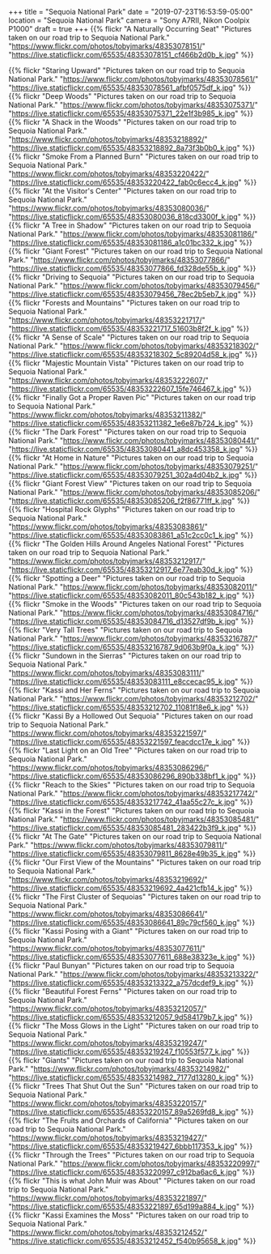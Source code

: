 +++
title = "Sequoia National Park"
date = "2019-07-23T16:53:59-05:00"
location = "Sequoia National Park"
camera = "Sony A7RII, Nikon Coolpix P1000"
draft = true
+++
{{% flickr "A Naturally Occurring Seat"
           "Pictures taken on our road trip to Sequoia National Park."
           "https://www.flickr.com/photos/tobyjmarks/48353078151/"
           "https://live.staticflickr.com/65535/48353078151_cf466b2d0b_k.jpg" %}}
<!--more-->
{{% flickr "Staring Upward"
           "Pictures taken on our road trip to Sequoia National Park."
           "https://www.flickr.com/photos/tobyjmarks/48353078561/"
           "https://live.staticflickr.com/65535/48353078561_afbf0575df_k.jpg" %}}
{{% flickr "Deep Woods"
           "Pictures taken on our road trip to Sequoia National Park."
           "https://www.flickr.com/photos/tobyjmarks/48353075371/"
           "https://live.staticflickr.com/65535/48353075371_22e1f3b985_k.jpg" %}}
{{% flickr "A Shack in the Woods"
           "Pictures taken on our road trip to Sequoia National Park."
           "https://www.flickr.com/photos/tobyjmarks/48353218892/"
           "https://live.staticflickr.com/65535/48353218892_8a73f3b0b0_k.jpg" %}}
{{% flickr "Smoke From a Planned Burn"
           "Pictures taken on our road trip to Sequoia National Park."
           "https://www.flickr.com/photos/tobyjmarks/48353220422/"
           "https://live.staticflickr.com/65535/48353220422_fab0c6ecc4_k.jpg" %}}
{{% flickr "At the Visitor's Center"
           "Pictures taken on our road trip to Sequoia National Park."
           "https://www.flickr.com/photos/tobyjmarks/48353080036/"
           "https://live.staticflickr.com/65535/48353080036_818cd3300f_k.jpg" %}}
{{% flickr "A Tree in Shadow"
           "Pictures taken on our road trip to Sequoia National Park."
           "https://www.flickr.com/photos/tobyjmarks/48353081186/"
           "https://live.staticflickr.com/65535/48353081186_a1c01bc332_k.jpg" %}}
{{% flickr "Giant Forest"
           "Pictures taken on our road trip to Sequoia National Park."
           "https://www.flickr.com/photos/tobyjmarks/48353077866/"
           "https://live.staticflickr.com/65535/48353077866_fd328de55b_k.jpg" %}}
{{% flickr "Driving to Sequoia"
           "Pictures taken on our road trip to Sequoia National Park."
           "https://www.flickr.com/photos/tobyjmarks/48353079456/"
           "https://live.staticflickr.com/65535/48353079456_78ec2b5eb7_k.jpg" %}}
{{% flickr "Forests and Mountains"
           "Pictures taken on our road trip to Sequoia National Park."
           "https://www.flickr.com/photos/tobyjmarks/48353221717/"
           "https://live.staticflickr.com/65535/48353221717_51603b8f2f_k.jpg" %}}
{{% flickr "A Sense of Scale"
           "Pictures taken on our road trip to Sequoia National Park."
           "https://www.flickr.com/photos/tobyjmarks/48353218302/"
           "https://live.staticflickr.com/65535/48353218302_5c89204d58_k.jpg" %}}
{{% flickr "Majestic Mountain Vista"
           "Pictures taken on our road trip to Sequoia National Park."
           "https://www.flickr.com/photos/tobyjmarks/48353222607/"
           "https://live.staticflickr.com/65535/48353222607_15fe746467_k.jpg" %}}
{{% flickr "Finally Got a Proper Raven Pic"
           "Pictures taken on our road trip to Sequoia National Park."
           "https://www.flickr.com/photos/tobyjmarks/48353211382/"
           "https://live.staticflickr.com/65535/48353211382_1e6e87b724_k.jpg" %}}
{{% flickr "The Dark Forest"
           "Pictures taken on our road trip to Sequoia National Park."
           "https://www.flickr.com/photos/tobyjmarks/48353080441/"
           "https://live.staticflickr.com/65535/48353080441_a8dc453358_k.jpg" %}}
{{% flickr "At Home in Nature"
           "Pictures taken on our road trip to Sequoia National Park."
           "https://www.flickr.com/photos/tobyjmarks/48353079251/"
           "https://live.staticflickr.com/65535/48353079251_302a4d04b2_k.jpg" %}}
{{% flickr "Giant Forest View"
           "Pictures taken on our road trip to Sequoia National Park."
           "https://www.flickr.com/photos/tobyjmarks/48353085206/"
           "https://live.staticflickr.com/65535/48353085206_f2f86771ff_k.jpg" %}}
{{% flickr "Hospital Rock Glyphs"
           "Pictures taken on our road trip to Sequoia National Park."
           "https://www.flickr.com/photos/tobyjmarks/48353083861/"
           "https://live.staticflickr.com/65535/48353083861_a51c2cc0c1_k.jpg" %}}
{{% flickr "The Golden Hills Around Angeles National Forest"
           "Pictures taken on our road trip to Sequoia National Park."
           "https://www.flickr.com/photos/tobyjmarks/48353212917/"
           "https://live.staticflickr.com/65535/48353212917_6e77eab30d_k.jpg" %}}
{{% flickr "Spotting a Deer"
           "Pictures taken on our road trip to Sequoia National Park."
           "https://www.flickr.com/photos/tobyjmarks/48353082011/"
           "https://live.staticflickr.com/65535/48353082011_80c543b182_k.jpg" %}}
{{% flickr "Smoke in the Woods"
           "Pictures taken on our road trip to Sequoia National Park."
           "https://www.flickr.com/photos/tobyjmarks/48353084716/"
           "https://live.staticflickr.com/65535/48353084716_d13527df9b_k.jpg" %}}
{{% flickr "Very Tall Trees"
           "Pictures taken on our road trip to Sequoia National Park."
           "https://www.flickr.com/photos/tobyjmarks/48353216787/"
           "https://live.staticflickr.com/65535/48353216787_9d063b9f0a_k.jpg" %}}
{{% flickr "Sundown in the Sierras"
           "Pictures taken on our road trip to Sequoia National Park."
           "https://www.flickr.com/photos/tobyjmarks/48353083111/"
           "https://live.staticflickr.com/65535/48353083111_e8ccecac95_k.jpg" %}}
{{% flickr "Kassi and Her Ferns"
           "Pictures taken on our road trip to Sequoia National Park."
           "https://www.flickr.com/photos/tobyjmarks/48353212702/"
           "https://live.staticflickr.com/65535/48353212702_11081f18e6_k.jpg" %}}
{{% flickr "Kassi By a Hollowed Out Sequoia"
           "Pictures taken on our road trip to Sequoia National Park."
           "https://www.flickr.com/photos/tobyjmarks/48353221597/"
           "https://live.staticflickr.com/65535/48353221597_feacdcc17e_k.jpg" %}}
{{% flickr "Last Light on an Old Tree"
           "Pictures taken on our road trip to Sequoia National Park."
           "https://www.flickr.com/photos/tobyjmarks/48353086296/"
           "https://live.staticflickr.com/65535/48353086296_890b338bf1_k.jpg" %}}
{{% flickr "Reach to the Skies"
           "Pictures taken on our road trip to Sequoia National Park."
           "https://www.flickr.com/photos/tobyjmarks/48353217742/"
           "https://live.staticflickr.com/65535/48353217742_41aa55c27c_k.jpg" %}}
{{% flickr "Kassi in the Forest"
           "Pictures taken on our road trip to Sequoia National Park."
           "https://www.flickr.com/photos/tobyjmarks/48353085481/"
           "https://live.staticflickr.com/65535/48353085481_283422b3f9_k.jpg" %}}
{{% flickr "At The Gate"
           "Pictures taken on our road trip to Sequoia National Park."
           "https://www.flickr.com/photos/tobyjmarks/48353079811/"
           "https://live.staticflickr.com/65535/48353079811_8628e49b35_k.jpg" %}}
{{% flickr "Our First View of the Mountains"
           "Pictures taken on our road trip to Sequoia National Park."
           "https://www.flickr.com/photos/tobyjmarks/48353219692/"
           "https://live.staticflickr.com/65535/48353219692_4a421cfb14_k.jpg" %}}
{{% flickr "The First Cluster of Sequoias"
           "Pictures taken on our road trip to Sequoia National Park."
           "https://www.flickr.com/photos/tobyjmarks/48353086641/"
           "https://live.staticflickr.com/65535/48353086641_89c79cf560_k.jpg" %}}
{{% flickr "Kassi Posing with a Giant"
           "Pictures taken on our road trip to Sequoia National Park."
           "https://www.flickr.com/photos/tobyjmarks/48353077611/"
           "https://live.staticflickr.com/65535/48353077611_688e38323e_k.jpg" %}}
{{% flickr "Paul Bunyan"
           "Pictures taken on our road trip to Sequoia National Park."
           "https://www.flickr.com/photos/tobyjmarks/48353213322/"
           "https://live.staticflickr.com/65535/48353213322_a757dcdef9_k.jpg" %}}
{{% flickr "Beautiful Forest Ferns"
           "Pictures taken on our road trip to Sequoia National Park."
           "https://www.flickr.com/photos/tobyjmarks/48353212057/"
           "https://live.staticflickr.com/65535/48353212057_9d584179b7_k.jpg" %}}
{{% flickr "The Moss Glows in the Light"
           "Pictures taken on our road trip to Sequoia National Park."
           "https://www.flickr.com/photos/tobyjmarks/48353219247/"
           "https://live.staticflickr.com/65535/48353219247_f10553f577_k.jpg" %}}
{{% flickr "Giants"
           "Pictures taken on our road trip to Sequoia National Park."
           "https://www.flickr.com/photos/tobyjmarks/48353214982/"
           "https://live.staticflickr.com/65535/48353214982_7177d13280_k.jpg" %}}
{{% flickr "Trees That Shut Out the Sun"
           "Pictures taken on our road trip to Sequoia National Park."
           "https://www.flickr.com/photos/tobyjmarks/48353220157/"
           "https://live.staticflickr.com/65535/48353220157_89a5269fd8_k.jpg" %}}
{{% flickr "The Fruits and Orchards of California"
           "Pictures taken on our road trip to Sequoia National Park."
           "https://www.flickr.com/photos/tobyjmarks/48353219427/"
           "https://live.staticflickr.com/65535/48353219427_6bbb117353_k.jpg" %}}
{{% flickr "Through the Trees"
           "Pictures taken on our road trip to Sequoia National Park."
           "https://www.flickr.com/photos/tobyjmarks/48353220997/"
           "https://live.staticflickr.com/65535/48353220997_c912ba6ac6_k.jpg" %}}
{{% flickr "This is what John Muir was About"
           "Pictures taken on our road trip to Sequoia National Park."
           "https://www.flickr.com/photos/tobyjmarks/48353221897/"
           "https://live.staticflickr.com/65535/48353221897_65d199a884_k.jpg" %}}
{{% flickr "Kassi Examines the Moss"
           "Pictures taken on our road trip to Sequoia National Park."
           "https://www.flickr.com/photos/tobyjmarks/48353212452/"
           "https://live.staticflickr.com/65535/48353212452_f540b95658_k.jpg" %}}
